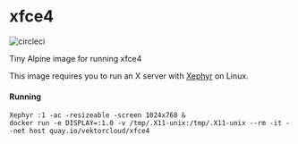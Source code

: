# xfce4

![circleci][circleci]

Tiny Alpine image for running xfce4

This image requires you to run an X server with [Xephyr](https://www.freedesktop.org/wiki/Software/Xephyr/) on Linux.


#### Running

    Xephyr :1 -ac -resizeable -screen 1024x768 &
    docker run -e DISPLAY=:1.0 -v /tmp/.X11-unix:/tmp/.X11-unix --rm -it --net host quay.io/vektorcloud/xfce4

[circleci]: https://img.shields.io/circleci/project/github/vektorcloud/xfce4.svg "xfce4"
